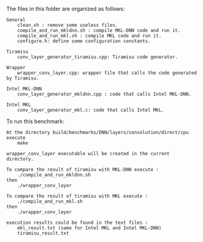 The files in this folder are organized as follows:

    General
        clean.sh : remove some useless files.
        compile_and_run_mkldnn.sh : compile MKL-DNN code and run it.
        compile_and_run_mkl.sh : compile MKL code and run it. 
        configure.h: define some configuration constants.

    Tiramisu
        conv_layer_generator_tiramisu.cpp: Tiramisu code generator.

    Wrapper
        wrapper_conv_layer.cpp: wrapper file that calls the code generated by Tiramisu.

    Intel MKL-DNN
        conv_layer_generator_mkldnn.cpp : code that calls Intel MKL-DNN.

    Intel MKL
        conv_layer_generator_mkl.c: code that calls Intel MKL. 

To run this benchmark:

    At the directory build/benchmarks/DNN/layers/convolution/direct/cpu execute 
	    make 

    wrapper_conv_layer executable will be created in the current directory. 

    To compare the result of tiramisu with MKL-DNN execute :
        ./compile_and_run_mkldnn.sh
    then 
        ./wrapper_conv_layer
    
    To compare the result of tiramisu with MKL execute :
        ./compile_and_run_mkl.sh
    then 
        ./wrapper_conv_layer
    
    execution results could be found in the text files : 
        mkl_result.txt (same for Intel MKL and Intel MKL-DNN)
        tiramisu_result.txt